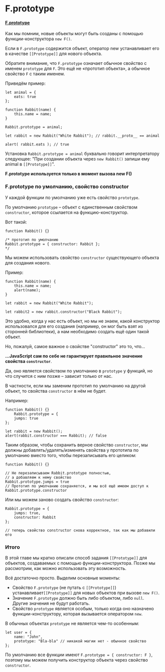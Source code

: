 # F.prototype

#### [F.prototype](https://learn.javascript.ru/function-prototype)

Как мы помним, новые объекты могут быть созданы с помощью функции-конструктора `new
F()`.

Если в `F.prototype` содержится объект, оператор new устанавливает его в качестве `[[Prototype]]` для нового объекта.

Обратите внимание, что `F.prototype` означает обычное свойство с именем `prototype` для `F`. Это ещё не «прототип
объекта», а обычное свойство `F` с таким именем.

Приведём пример:

    let animal = {
        eats: true
    };
    
    function Rabbit(name) {
        this.name = name;
    }
    
    Rabbit.prototype = animal;
    
    let rabbit = new Rabbit("White Rabbit"); // rabbit.__proto__ == animal
    
    alert( rabbit.eats ); // true

Установка `Rabbit.prototype = animal` буквально говорит интерпретатору следующее: "При создании объекта
через `new Rabbit()` запиши ему animal в `[[Prototype]]`".

**F.prototype используется только в момент вызова new F()**

### F.prototype по умолчанию, свойство constructor

У каждой функции по умолчанию уже есть свойство `prototype`.

По умолчанию `prototype` – объект с единственным свойством `constructor`, которое ссылается на функцию-конструктор.

Вот такой:

    function Rabbit() {}
    
    /* прототип по умолчанию
    Rabbit.prototype = { constructor: Rabbit };
    */

Мы можем использовать свойство `constructor` существующего объекта для создания нового.

Пример:

    function Rabbit(name) {
        this.name = name;
        alert(name);
    }
    
    let rabbit = new Rabbit("White Rabbit");
    
    let rabbit2 = new rabbit.constructor("Black Rabbit");

Это удобно, когда у нас есть объект, но мы не знаем, какой конструктор использовался для его создания (например, он мог
быть взят из сторонней библиотеки), а нам необходимо создать ещё один такой объект.

Но, пожалуй, самое важное о свойстве "constructor" это то, что…

**…JavaScript сам по себе не гарантирует правильное значение свойства `constructor`**.

Да, оно является свойством по умолчанию в `prototype` у функций, но что случится с ним позже – зависит только от нас.

В частности, если мы заменим прототип по умолчанию на другой объект, то свойства `constructor` в нём не будет.

Например:

    function Rabbit() {}
        Rabbit.prototype = {
        jumps: true
    };
    
    let rabbit = new Rabbit();
    alert(rabbit.constructor === Rabbit); // false

Таким образом, чтобы сохранить верное свойство `constructor`, мы должны добавлять/удалять/изменять свойства у прототипа
по умолчанию вместо того, чтобы перезаписывать его целиком:

    function Rabbit() {}
    
    // Не перезаписываем Rabbit.prototype полностью,
    // а добавляем к нему свойство
    Rabbit.prototype.jumps = true
    // Прототип по умолчанию сохраняется, и мы всё ещё имеем доступ к Rabbit.prototype.constructor

Или мы можем заново создать свойство `constructor`:

    Rabbit.prototype = {
        jumps: true,
        constructor: Rabbit
    };
    
    // теперь свойство constructor снова корректное, так как мы добавили его

### Итого

В этой главе мы кратко описали способ задания `[[Prototype]]` для объектов, создаваемых с помощью функции-конструктора.
Позже мы рассмотрим, как можно использовать эту возможность.

Всё достаточно просто. Выделим основные моменты:

- Свойство `F.prototype` (не путать с `[[Prototype]]`) устанавливает`[[Prototype]]` для новых объектов при
  вызове `new F()`.
- Значение `F.prototype` должно быть либо объектом, либо `null`. Другие значения не будут работать.
- Свойство `prototype` является особым, только когда оно назначено функции-конструктору, которая вызывается
  оператором `new`.

В обычных объектах `prototype` не является чем-то особенным:

    let user = {
        name: "John",
        prototype: "Bla-bla" // никакой магии нет - обычное свойство
    };

По умолчанию все функции имеют `F.prototype = { constructor: F }`, поэтому мы можем получить конструктор объекта через
свойство `constructor`.